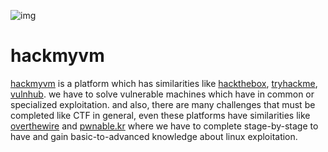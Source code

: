 ![img](https://hackmyvm.eu/img/logo.png)
# hackmyvm
[hackmyvm](https://hackmyvm.eu) is a platform which has similarities like [hackthebox](https://hackthebox,eu), [tryhackme](https://tryhackme.com), [vulnhub](https://vulnhub.com). we have to solve vulnerable machines which have in common or specialized exploitation. and also, there are many challenges that must be completed like CTF in general, even these platforms have similarities like [overthewire](https://overthewire.org/wargames/) and [pwnable.kr](https://pwnable.kr/) where we have to complete stage-by-stage to have and gain basic-to-advanced knowledge about linux exploitation.
